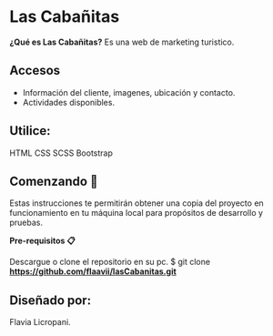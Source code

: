 # Las Cabañitas

**¿Qué es Las Cabañitas?**
Es una web de marketing turistico. 

## Accesos 
- Información del cliente, imagenes, ubicación y contacto.
- Actividades disponibles. 

## Utilice:
HTML CSS SCSS Bootstrap 

## Comenzando 🚀
Estas instrucciones te permitirán obtener una copia del proyecto en funcionamiento en tu máquina local para propósitos de desarrollo y pruebas.

**Pre-requisitos 📋**

Descargue o clone el repositorio en su pc. $ git clone **https://github.com/flaavii/lasCabanitas.git**


## Diseñado por:
Flavia Licropani.

